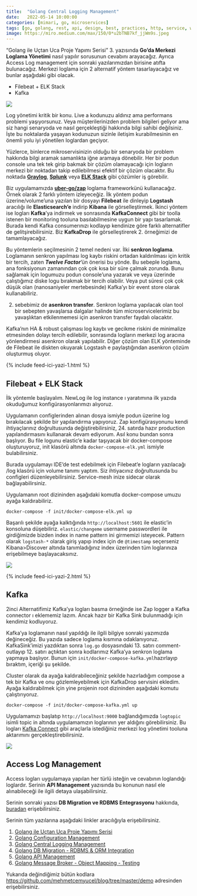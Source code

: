 ```yaml
---
title:  "Golang Central Logging Management"
date:   2022-05-14 10:00:00
categories: [mimari, go, microservices]
tags: [go, golang, rest, api, design, best, practices, http, service, web service, design, tasarım, java, spring boot, mikroservis, microservice, kubernetes,  türkçe, yazılım, blog, blogger, nedir, örnek, nasıl yapılır, mehmet cem yücel]
image: https://miro.medium.com/max/150/0*u2bTNB7kf_jjWm9s.jpeg
---
```


“Golang ile Uçtan Uca Proje Yapımı Serisi” 3. yazısında  **Go’da Merkezi Loglama Yönetimi**  nasıl yapılır sorusunun cevabını arayacağız. Ayrıca Access Log management için sonraki yazılarımızdan birisine atıfta bulunacağız. Merkezi loglama için 2 alternatif yöntem tasarlayacağız ve bunlar aşağıdaki gibi olacak.

-   Filebeat + ELK Stack
-   Kafka

![](https://miro.medium.com/max/1400/0*u2bTNB7kf_jjWm9s.jpeg)


Log yönetimi kritik bir konu. Live a kodunuzu aldınız ama performans problemi yaşıyorsunuz. Veya müşterilerinizden problem bilgileri geliyor ama siz hangi senaryoda ve nasıl gerçekleştiği hakkında bilgi sahibi değilsiniz. İşte bu noktalarda yaşayan kodunuzun sizinle iletişim kurabilmesinin en önemli yolu iyi yönetilen loglardan geçiyor.

Yüzlerce, binlerce mikroservisinizin olduğu bir senaryoda bir problem hakkında bilgi aramak samanlıkta iğne aramaya dönebilir. Her bir podun console una tek tek girip bakmak bir çözüm olamayacağı için logların merkezi bir noktadan takip edilebilmesi efektif bir çözüm olacaktır. Bu noktada  [**Graylog**](https://www.graylog.org/),  [**Splunk**](https://www.splunk.com/)  veya  [**ELK Stack**](https://www.elastic.co/elastic-stack/)  gibi çözümler iş görebilir.

Biz uygulamamızda  [**uber-go/zap**](https://github.com/uber-go/zap)  loglama frameworkünü kullanacağız. Örnek olarak 2 farklı yöntem izleyeceğiz. İlk yöntem podun üzerine/volume’una yazılan bir dosyayı  **Filebeat** ile dinleyip  **Logstash** aracılığı ile  **Elasticsearch’e** indirip  **Kibana** ile görselleştirmek. İkinci yöntem ise logları  **Kafka**’ya indirmek ve sonrasında  **KafkaConnect** gibi bir toolla istenen bir monitoring tooluna basılabilmesine uygun bir yapı tasarlamak. Burada kendi Kafka consumerınızı kodlayıp kendinize göre farklı alternatifler de gelitşirebilirsiniz. Biz  **KafkaDrop** ile görselleştirerek 2. örneğimizi de tamamlayacağız.

Bu yöntemlerin seçilmesinin 2 temel nedeni var. İlki  **senkron loglama**. Loglamanın senkron yapılması log kaybı riskini ortadan kaldırılması için kritik bir tercih, zaten  **_Twelve Factor_**’ün önerisi bu yönde. Bu sebeple loglama, ana fonksiyonun zamanından çok çok kısa bir süre çalmak zorunda. Bunu sağlamak için logumuzu podun console’una yazarak ve veya üzerinde çalıştığımız diske logu bırakmak bir tercih olabilir. Veya put süresi çok çok düşük olan (nanosaniyeler mertebesinde) Kafka’yı bir event store olarak kullanabiliriz.

2. sebebimiz de  **asenkron transfer**. Senkron loglama yapılacak olan tool bir sebepten yavaşlarsa dalgalar halinde tüm microservicelerimiz bu yavaşlıktan etkilenmemesi için asenkron transfer faydalı olacaktır.

Kafka’nın HA & robust çalışması log kaybı ve gecikme riskini de minimalize etmesinden dolayı tercih edilebilir, sonrasında logların merkezi log aracına yönlendirmesi asenkron olarak yapılabilir. Diğer çözüm olan ELK yönteminde de Filebeat ile diskten okuyarak Logstash e paylaştığından asenkron çözüm oluşturmuş oluyor.

{% include feed-ici-yazi-1.html %}


## Filebeat + ELK Stack

İlk yöntemle başlayalım. NewLog ile log instance ı yaratımına ilk yazıda okuduğumuz konfigürasyonlarımızı alıyoruz.

<script src="https://gist.github.com/mehmetcemyucel/7c23dc7c9f8ad11d2a6529268690467a.js"></script>

Uygulamanın configlerinden alınan dosya ismiyle podun üzerine log bırakılacak şekilde bir yapılandırma yapıyoruz. Zap konfigürasyonunu kendi ihtiyaçlarınız doğrultusunda değiştirebilirsiniz, 24. satırda hazır production yapılandırmasını kullanarak devam ediyorum. Asıl konu bundan sonra başlıyor. Bu file logunu elastic’e kadar taşıyacak bir docker-compose oluşturuyoruz, init klasörü altında  `docker-compose-elk.yml`  ismiyle bulabilirsiniz.

<script src="https://gist.github.com/mehmetcemyucel/9ab8a10f5b2069dfde73411380480730.js"></script>

Burada uygulamayı IDE’de test edebilmek için Filebeat’e logların yazılacağı /log klasörü için volume tanımı yaptım. Siz ihtiyacınız doğrultusunda bu configleri düzenleyebilirsiniz. Service-mesh inize sidecar olarak bağlayabilirsiniz.

Uygulamanın root dizininden aşağıdaki komutla docker-compose umuzu ayağa kaldırabiliriz.

    docker-compose -f init/docker-compose-elk.yml up

Başarılı şekilde ayağa kalktığında  `http://localhost:5601`  ile elastic’in konsoluna düşebiliriz.  `elastic/changeme`  username passwordleri ile girdiğimizde bizden index in name pattern ini girmemizi isteyecek. Pattern olarak  `logstash-*`  olarak giriş yapıp index için de  `@timestamp`  seçerseniz Kibana>Discover altında tanımladığınız index üzerinden tüm loglarınıza erişebilmeye başlayacaksınız.

![](https://miro.medium.com/max/1400/1*xmicWSxzwtmxkJ_fioQCtQ.png)

{% include feed-ici-yazi-2.html %}

## Kafka

2inci Alternatifimiz Kafka’ya logları basma örneğinde ise Zap logger a Kafka connector ı eklememiz lazım. Ancak hazır bir Kafka Sink bulunmadığı için kendimiz kodluyoruz.

<script 
src="https://gist.github.com/mehmetcemyucel/5419c986c3a5278adf043a8f2e98fb1c.js"></script>

Kafka’ya loglamanın nasıl yapıldığı ile ilgili bilgiye sonraki yazımızda değineceğiz. Bu yazıda sadece loglama kısmına odaklanıyoruz. KafkaSink’imizi yazdıktan sonra  `log.go`  dosyasındaki 13. satırı comment-outlayıp 12. satırı açtıktan sonra kodlarımız Kafka’ya senkron loglama yapmaya başlıyor. Bunun için  `init/docker-compose-kafka.yml`hazırlayıp bıraktım, içeriği şu şekilde.

<script src="https://gist.github.com/mehmetcemyucel/b1bd73d19adbe224b0e709aa2b4864c8.js"></script>

Cluster olarak da ayağa kaldırabileceğiniz şekilde hazırladığım compose a tek bir Kafka ve onu gözlemleyebilmek için KafkaDrop servisini ekledim. Ayağa kaldırabilmek için yine projenin root dizininden aşağıdaki komutu çalıştırıyoruz.

    docker-compose -f init/docker-compose-kafka.yml up

Uygulamamızı başlatıp  `http://localhost:9000`  bağlandığımızda  `logtopic`  isimli topic in altında uygulamamızın loglarının yer aldığını görebilirsiniz. Bu logları  [Kafka Connect](https://docs.confluent.io/platform/current/connect/index.html)  gibi araçlarla istediğiniz merkezi log yönetimi tooluna aktarımını gerçekleştirebilirsiniz.

![](https://miro.medium.com/max/1400/1*LxMPpAoPPuUOrYfbBClOEw.png)

## Access Log Management

Access logları uygulamaya yapılan her türlü isteğin ve cevabının loglandığı loglardır. Serinin  **API Management**  yazısında bu konunun nasıl ele alınabileceği ile ilgili detaya ulaşabilirsiniz.

Serinin sonraki yazısı  **DB Migration ve RDBMS Entegrasyonu**  hakkında,  [buradan](https://mehmetcemyucel.com/2022/golang-db-migration-rdbms-orm-integration)  erişebilirsiniz.

Serinin tüm yazılarına aşağıdaki linkler aracılığıyla erişebilirsiniz.

1. [Golang ile Uçtan Uca Proje Yapımı Serisi](https://mehmetcemyucel.com/2022/go-ile-uctan-uca-proje-yapimi-serisi)
2. [Golang Configuration Management](https://mehmetcemyucel.com/2022/golang-configuration-management)
3. [Golang Central Logging Management](https://mehmetcemyucel.com/2022/golang-central-logging-management)
4. [Golang DB Migration - RDBMS & ORM Integration](https://mehmetcemyucel.com/2022/golang-db-migration-rdbms-orm-integration)
5. [Golang API Management](https://mehmetcemyucel.com/2022/golang-api-management)
6. [Golang Message Broker - Object Mapping - Testing](https://mehmetcemyucel.com/2022/golang-message-broker-object-mapper-testing)

Yukarıda değindiğimiz bütün kodlara https://github.com/mehmetcemyucel/blog/tree/master/demo adresinden erişebilirsiniz.
